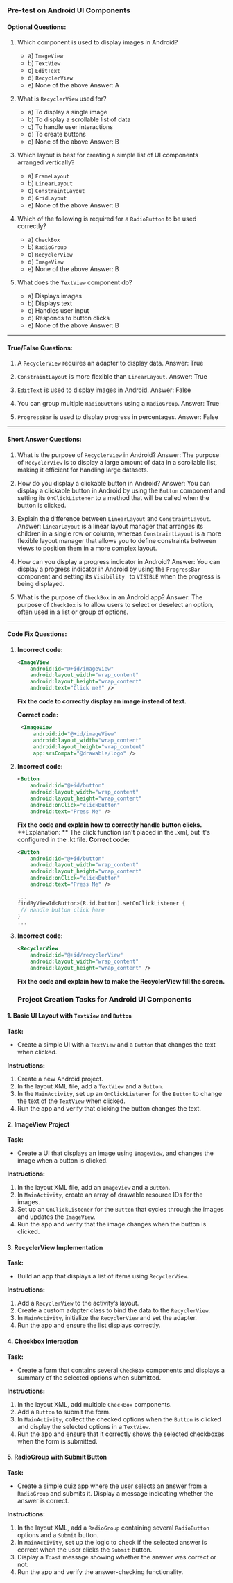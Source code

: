 ### Pre-test on Android UI Components

#### **Optional Questions:**

1. Which component is used to display images in Android?
   - a) `ImageView`
   - b) `TextView`
   - c) `EditText`
   - d) `RecyclerView`
   - e) None of the above
   Answer: A

2. What is `RecyclerView` used for?
   - a) To display a single image
   - b) To display a scrollable list of data
   - c) To handle user interactions
   - d) To create buttons
   - e) None of the above
   Answer: B

3. Which layout is best for creating a simple list of UI components arranged vertically?
   - a) `FrameLayout`
   - b) `LinearLayout`
   - c) `ConstraintLayout`
   - d) `GridLayout`
   - e) None of the above
   Answer: B

4. Which of the following is required for a `RadioButton` to be used correctly?
   - a) `CheckBox`
   - b) `RadioGroup`
   - c) `RecyclerView`
   - d) `ImageView`
   - e) None of the above
   Answer: B

5. What does the `TextView` component do?
   - a) Displays images
   - b) Displays text
   - c) Handles user input
   - d) Responds to button clicks
   - e) None of the above
   Answer: B

---

#### **True/False Questions:**

1. A `RecyclerView` requires an adapter to display data.
Answer: True

2. `ConstraintLayout` is more flexible than `LinearLayout`. 
Answer: True

3. `EditText` is used to display images in Android. 
Answer: False

4. You can group multiple `RadioButtons` using a `RadioGroup`.
Answer: True

5. `ProgressBar` is used to display progress in percentages. 
Answer: False

---

#### **Short Answer Questions:**

1. What is the purpose of `RecyclerView` in Android?
Answer: The purpose of `RecyclerView` is to display a large amount of data in a scrollable list, making it efficient for handling large datasets.

2. How do you display a clickable button in Android?
Answer: You can display a clickable button in Android by using the `Button` component and setting its `OnClickListener` to a method that will be called when the button is clicked.

3. Explain the difference between `LinearLayout` and `ConstraintLayout`.
Answer: `LinearLayout` is a linear layout manager that arranges its children in a single row or column, whereas `ConstraintLayout` is a more flexible layout manager that allows you to define constraints between views to position them in a more complex layout.

4. How can you display a progress indicator in Android?
Answer: You can display a progress indicator in Android by using the `ProgressBar` component and setting its `Visibility ` to `VISIBLE` when the progress is being displayed.

5. What is the purpose of `CheckBox` in an Android app?
Answer: The purpose of `CheckBox` is to allow users to select or deselect an option, often used in a list or group of options.

---

#### **Code Fix Questions:**

1. **Incorrect code:**
   ```xml
   <ImageView
       android:id="@+id/imageView"
       android:layout_width="wrap_content"
       android:layout_height="wrap_content"
       android:text="Click me!" />
   ```
   **Fix the code to correctly display an image instead of text.**

   **Correct code:**
   ```xml
    <ImageView
        android:id="@+id/imageView"
        android:layout_width="wrap_content"
        android:layout_height="wrap_content"
        app:srsCompat="@drawable/logo" />
   ```

2. **Incorrect code:**
   ```xml
   <Button
       android:id="@+id/button"
       android:layout_width="wrap_content"
       android:layout_height="wrap_content"
       android:onClick="clickButton"
       android:text="Press Me" />
   ```
   **Fix the code and explain how to correctly handle button clicks.**
   **Explanation: ** The click function isn't placed in the .xml, but it's configured in the .kt file.
   **Correct code:**
   ```xml
   <Button
       android:id="@+id/button"
       android:layout_width="wrap_content"
       android:layout_height="wrap_content"
       android:onClick="clickButton"
       android:text="Press Me" />
   ```
   ```kotlin
   ...
   findByViewId<Button>(R.id.button).setOnClickListener {
    // Handle button click here
   }
   ...
   ```

3. **Incorrect code:**
   ```xml
   <RecyclerView
       android:id="@+id/recyclerView"
       android:layout_width="wrap_content"
       android:layout_height="wrap_content" />
   ```
   **Fix the code and explain how to make the RecyclerView fill the screen.**

   ### Project Creation Tasks for Android UI Components

#### 1. **Basic UI Layout with `TextView` and `Button`**
   **Task:**
   - Create a simple UI with a `TextView` and a `Button` that changes the text when clicked.

   **Instructions:**
   1. Create a new Android project.
   2. In the layout XML file, add a `TextView` and a `Button`.
   3. In the `MainActivity`, set up an `OnClickListener` for the `Button` to change the text of the `TextView` when clicked.
   4. Run the app and verify that clicking the button changes the text.

#### 2. **ImageView Project**
   **Task:**
   - Create a UI that displays an image using `ImageView`, and changes the image when a button is clicked.

   **Instructions:**
   1. In the layout XML file, add an `ImageView` and a `Button`.
   2. In `MainActivity`, create an array of drawable resource IDs for the images.
   3. Set up an `OnClickListener` for the `Button` that cycles through the images and updates the `ImageView`.
   4. Run the app and verify that the image changes when the button is clicked.

#### 3. **RecyclerView Implementation**
   **Task:**
   - Build an app that displays a list of items using `RecyclerView`.

   **Instructions:**
   1. Add a `RecyclerView` to the activity’s layout.
   2. Create a custom adapter class to bind the data to the `RecyclerView`.
   3. In `MainActivity`, initialize the `RecyclerView` and set the adapter.
   4. Run the app and ensure the list displays correctly.

#### 4. **Checkbox Interaction**
   **Task:**
   - Create a form that contains several `CheckBox` components and displays a summary of the selected options when submitted.

   **Instructions:**
   1. In the layout XML, add multiple `CheckBox` components.
   2. Add a `Button` to submit the form.
   3. In `MainActivity`, collect the checked options when the `Button` is clicked and display the selected options in a `TextView`.
   4. Run the app and ensure that it correctly shows the selected checkboxes when the form is submitted.

#### 5. **RadioGroup with Submit Button**
   **Task:**
   - Create a simple quiz app where the user selects an answer from a `RadioGroup` and submits it. Display a message indicating whether the answer is correct.

   **Instructions:**
   1. In the layout XML, add a `RadioGroup` containing several `RadioButton` options and a `Submit` button.
   2. In `MainActivity`, set up the logic to check if the selected answer is correct when the user clicks the `Submit` button.
   3. Display a `Toast` message showing whether the answer was correct or not.
   4. Run the app and verify the answer-checking functionality.

